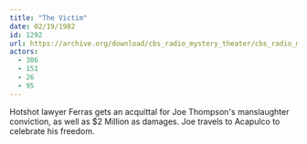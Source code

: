 ```yaml
---
title: "The Victim"
date: 02/19/1982
id: 1292
url: https://archive.org/download/cbs_radio_mystery_theater/cbs_radio_mystery_theater-1251-1300.zip/cbs_radio_mystery_theater-1251-1300%2Fcbsrmt_1292_the_victim.mp3
actors:
  - 306
  - 151
  - 26
  - 95
---
```

Hotshot lawyer Ferras gets an acquittal for Joe Thompson's manslaughter conviction, as well as $2 Million as damages. Joe travels to Acapulco to celebrate his freedom.